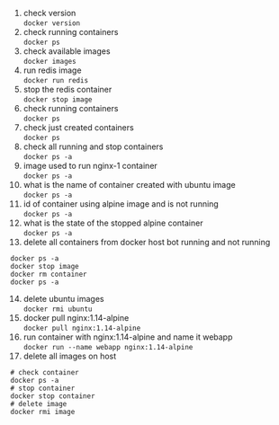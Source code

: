 1. check version   
```docker version```
2. check running containers   
```docker ps```
3. check available images   
```docker images```
4. run redis image   
```docker run redis```
5. stop the redis container   
```docker stop image```
6. check running containers   
```docker ps```
7. check just created containers   
```docker ps```
8. check all running and stop containers   
```docker ps -a ```
9. image used to run nginx-1 container   
```docker ps -a ```
10. what is the name of container created with ubuntu image      
```docker ps -a```
11. id of container using alpine image and is not running   
```docker ps -a```
12. what is the state of the stopped alpine container   
```docker ps -a```
13. delete all containers from docker host bot running and not running   
```
docker ps -a
docker stop image
docker rm container
docker ps -a
```
14. delete ubuntu images   
```docker rmi ubuntu```
15. docker pull nginx:1.14-alpine   
```docker pull nginx:1.14-alpine```
16. run container with nginx:1.14-alpine and name it webapp   
```docker run --name webapp nginx:1.14-alpine```
17. delete all images on host
```
# check container
docker ps -a
# stop container
docker stop container
# delete image
docker rmi image
```